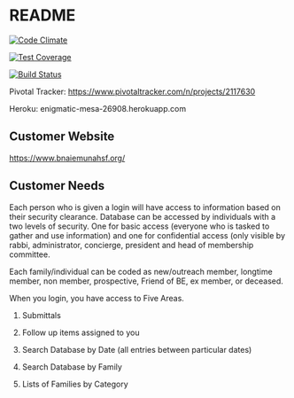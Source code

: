 # README

[![Code Climate](https://codeclimate.com/github/Justinzh1/Emunah/badges/gpa.svg)](https://codeclimate.com/github/Justinzh1/Emunah)

[![Test Coverage](https://codeclimate.com/github/Justinzh1/Emunah/badges/coverage.svg)](https://codeclimate.com/github/Justinzh1/Emunah/coverage)

[![Build Status](https://travis-ci.org/Justinzh1/Emunah.svg?branch=master)](https://travis-ci.org/Justinzh1/Emunah)

Pivotal Tracker: https://www.pivotaltracker.com/n/projects/2117630

Heroku: enigmatic-mesa-26908.herokuapp.com

## Customer Website
https://www.bnaiemunahsf.org/

## Customer Needs

Each person who is given a login will have access to information based on their security clearance.  Database can be accessed by individuals with a two levels of security.  One for basic access (everyone who is tasked to gather and use information) and one for confidential access (only visible by rabbi, administrator, concierge, president and head of membership committee. 

Each family/individual can be coded as new/outreach member, longtime member, non member, prospective, Friend of BE, ex member, or deceased. 

When you login, you have access to Five Areas.

1) Submittals

2) Follow up items assigned to you

3) Search Database by Date (all entries between particular dates)

4) Search Database by Family

5) Lists of Families by Category
